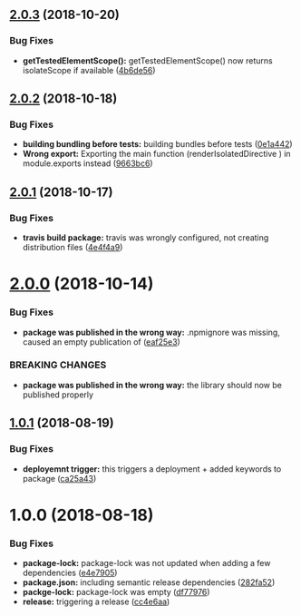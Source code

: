 ## [2.0.3](https://github.com/omril321/angularjs-directive-renderer/compare/v2.0.2...v2.0.3) (2018-10-20)


### Bug Fixes

* **getTestedElementScope():** getTestedElementScope() now returns isolateScope if available ([4b6de56](https://github.com/omril321/angularjs-directive-renderer/commit/4b6de56))

## [2.0.2](https://github.com/omril321/angularjs-directive-renderer/compare/v2.0.1...v2.0.2) (2018-10-18)


### Bug Fixes

* **building bundling before tests:** building bundles before tests ([0e1a442](https://github.com/omril321/angularjs-directive-renderer/commit/0e1a442))
* **Wrong export:** Exporting the main function (renderIsolatedDirective ) in module.exports instead ([9663bc6](https://github.com/omril321/angularjs-directive-renderer/commit/9663bc6))

## [2.0.1](https://github.com/omril321/angularjs-directive-renderer/compare/v2.0.0...v2.0.1) (2018-10-17)


### Bug Fixes

* **travis build package:** travis was wrongly configured, not creating distribution files ([4e4f4a9](https://github.com/omril321/angularjs-directive-renderer/commit/4e4f4a9))

# [2.0.0](https://github.com/omril321/angularjs-directive-renderer/compare/v1.0.1...v2.0.0) (2018-10-14)


### Bug Fixes

* **package was published in the wrong way:** .npmignore was missing, caused an empty publication of ([eaf25e3](https://github.com/omril321/angularjs-directive-renderer/commit/eaf25e3))


### BREAKING CHANGES

* **package was published in the wrong way:** the library should now be published properly

## [1.0.1](https://github.com/omril321/angularjs-directive-renderer/compare/v1.0.0...v1.0.1) (2018-08-19)


### Bug Fixes

* **deployemnt trigger:** this triggers a deployment + added keywords to package ([ca25a43](https://github.com/omril321/angularjs-directive-renderer/commit/ca25a43))

# 1.0.0 (2018-08-18)


### Bug Fixes

* **package-lock:** package-lock was not updated when adding a few dependencies ([e4e7905](https://github.com/omril321/angularjs-directive-renderer/commit/e4e7905))
* **package.json:** including semantic release dependencies ([282fa52](https://github.com/omril321/angularjs-directive-renderer/commit/282fa52))
* **packge-lock:** package-lock was empty ([df77976](https://github.com/omril321/angularjs-directive-renderer/commit/df77976))
* **release:** triggering a release ([cc4e6aa](https://github.com/omril321/angularjs-directive-renderer/commit/cc4e6aa))
